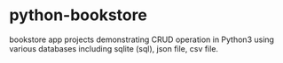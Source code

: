 # python-bookstore

bookstore app projects demonstrating CRUD operation in Python3 using various databases including sqlite (sql), json file, csv file.


